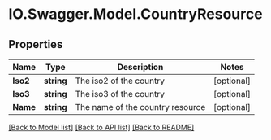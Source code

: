 # IO.Swagger.Model.CountryResource
## Properties

Name | Type | Description | Notes
------------ | ------------- | ------------- | -------------
**Iso2** | **string** | The iso2 of the country | [optional] 
**Iso3** | **string** | The iso3 of the country | [optional] 
**Name** | **string** | The name of the country resource | [optional] 

[[Back to Model list]](../README.md#documentation-for-models) [[Back to API list]](../README.md#documentation-for-api-endpoints) [[Back to README]](../README.md)

